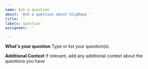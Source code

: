 ```yaml
---
name: Ask a question
about: 'Ask a question about StigRepo '
title: ''
labels: question
assignees: ''

---
```


**What's your question**
Type or list your question(s).

**Additional Context**
If relevant, add any additional context about the questions you have
